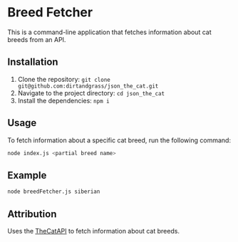 # Breed Fetcher

This is a command-line application that fetches information about cat breeds from an API.

## Installation

1. Clone the repository: `git clone git@github.com:dirtandgrass/json_the_cat.git`
2. Navigate to the project directory: `cd json_the_cat`
3. Install the dependencies: `npm i`

## Usage

To fetch information about a specific cat breed, run the following command:

  ```bash
  node index.js <partial breed name>
  ```

## Example

  ```bash
  node breedFetcher.js siberian
  ```

## Attribution
Uses the [TheCatAPI](https://thecatapi.com/) to fetch information about cat breeds.